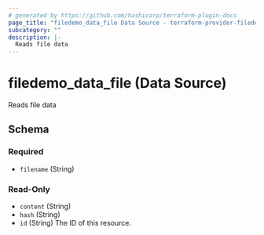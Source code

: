 ```yaml
---
# generated by https://github.com/hashicorp/terraform-plugin-docs
page_title: "filedemo_data_file Data Source - terraform-provider-filedemo"
subcategory: ""
description: |-
  Reads file data
---
```


# filedemo_data_file (Data Source)

Reads file data



<!-- schema generated by tfplugindocs -->
## Schema

### Required

- `filename` (String)

### Read-Only

- `content` (String)
- `hash` (String)
- `id` (String) The ID of this resource.


